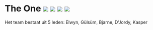# The One  ![](https://img.shields.io/badge/Creator-Gremlins-orange.svg) ![](https://img.shields.io/badge/Heroku-blue.svg) ![](https://img.shields.io/badge/Owner-Gremlins-blue.svg) ![](https://img.shields.io/badge/Project%20Status-Incomplete-red.svg)

Het team bestaat uit 5 leden: Elwyn, Gülsüm, Bjarne, D'Jordy, Kasper